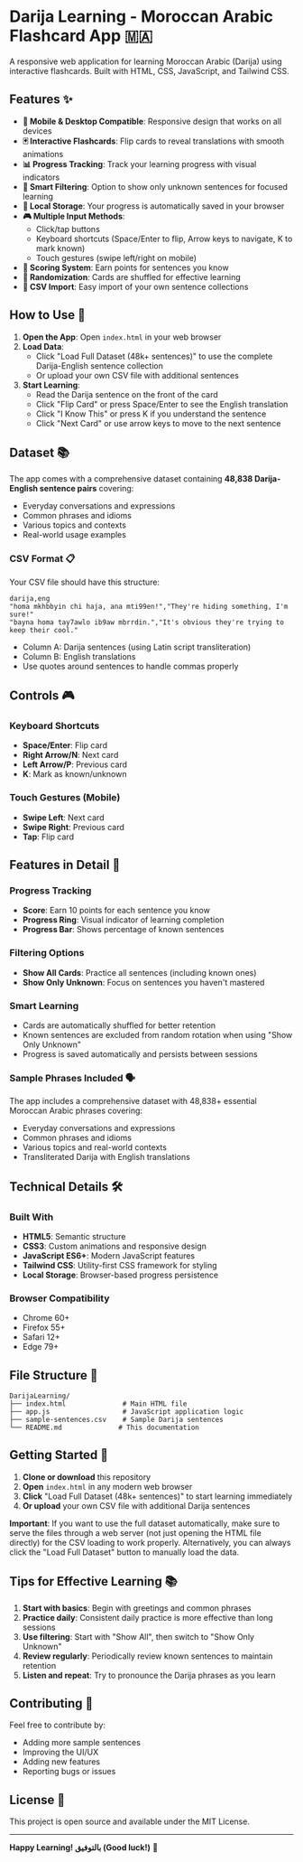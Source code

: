 # Darija Learning - Moroccan Arabic Flashcard App 🇲🇦

A responsive web application for learning Moroccan Arabic (Darija) using interactive flashcards. Built with HTML, CSS, JavaScript, and Tailwind CSS.

## Features ✨

- **📱 Mobile & Desktop Compatible**: Responsive design that works on all devices
- **🃏 Interactive Flashcards**: Flip cards to reveal translations with smooth animations
- **📊 Progress Tracking**: Track your learning progress with visual indicators
- **🎯 Smart Filtering**: Option to show only unknown sentences for focused learning
- **💾 Local Storage**: Your progress is automatically saved in your browser
- **🎮 Multiple Input Methods**: 
  - Click/tap buttons
  - Keyboard shortcuts (Space/Enter to flip, Arrow keys to navigate, K to mark known)
  - Touch gestures (swipe left/right on mobile)
- **🌟 Scoring System**: Earn points for sentences you know
- **🔄 Randomization**: Cards are shuffled for effective learning
- **📂 CSV Import**: Easy import of your own sentence collections

## How to Use 🚀

1. **Open the App**: Open `index.html` in your web browser
2. **Load Data**: 
   - Click "Load Full Dataset (48k+ sentences)" to use the complete Darija-English sentence collection
   - Or upload your own CSV file with additional sentences
3. **Start Learning**:
   - Read the Darija sentence on the front of the card
   - Click "Flip Card" or press Space/Enter to see the English translation
   - Click "I Know This" or press K if you understand the sentence
   - Click "Next Card" or use arrow keys to move to the next sentence

## Dataset 📚

The app comes with a comprehensive dataset containing **48,838 Darija-English sentence pairs** covering:
- Everyday conversations and expressions
- Common phrases and idioms
- Various topics and contexts
- Real-world usage examples

### CSV Format 📋

Your CSV file should have this structure:
```csv
darija,eng
"homa mkhbbyin chi haja, ana mti99en!","They're hiding something, I'm sure!"
"bayna homa tay7awlo ib9aw mbrrdin.","It's obvious they're trying to keep their cool."
```

- Column A: Darija sentences (using Latin script transliteration)
- Column B: English translations
- Use quotes around sentences to handle commas properly

## Controls 🎮

### Keyboard Shortcuts
- **Space/Enter**: Flip card
- **Right Arrow/N**: Next card
- **Left Arrow/P**: Previous card
- **K**: Mark as known/unknown

### Touch Gestures (Mobile)
- **Swipe Left**: Next card
- **Swipe Right**: Previous card
- **Tap**: Flip card

## Features in Detail 📖

### Progress Tracking
- **Score**: Earn 10 points for each sentence you know
- **Progress Ring**: Visual indicator of learning completion
- **Progress Bar**: Shows percentage of known sentences

### Filtering Options
- **Show All Cards**: Practice all sentences (including known ones)
- **Show Only Unknown**: Focus on sentences you haven't mastered

### Smart Learning
- Cards are automatically shuffled for better retention
- Known sentences are excluded from random rotation when using "Show Only Unknown"
- Progress is saved automatically and persists between sessions

### Sample Phrases Included 🗣️

The app includes a comprehensive dataset with 48,838+ essential Moroccan Arabic phrases covering:
- Everyday conversations and expressions
- Common phrases and idioms
- Various topics and real-world contexts
- Transliterated Darija with English translations

## Technical Details 🛠️

### Built With
- **HTML5**: Semantic structure
- **CSS3**: Custom animations and responsive design
- **JavaScript ES6+**: Modern JavaScript features
- **Tailwind CSS**: Utility-first CSS framework for styling
- **Local Storage**: Browser-based progress persistence

### Browser Compatibility
- Chrome 60+
- Firefox 55+
- Safari 12+
- Edge 79+

## File Structure 📁

```
DarijaLearning/
├── index.html              # Main HTML file
├── app.js                  # JavaScript application logic
├── sample-sentences.csv    # Sample Darija sentences
└── README.md              # This documentation
```

## Getting Started 🏁

1. **Clone or download** this repository
2. **Open** `index.html` in any modern web browser
3. **Click** "Load Full Dataset (48k+ sentences)" to start learning immediately
4. **Or upload** your own CSV file with additional Darija sentences

**Important**: If you want to use the full dataset automatically, make sure to serve the files through a web server (not just opening the HTML file directly) for the CSV loading to work properly. Alternatively, you can always click the "Load Full Dataset" button to manually load the data.

## Tips for Effective Learning 📚

1. **Start with basics**: Begin with greetings and common phrases
2. **Practice daily**: Consistent daily practice is more effective than long sessions
3. **Use filtering**: Start with "Show All", then switch to "Show Only Unknown"
4. **Review regularly**: Periodically review known sentences to maintain retention
5. **Listen and repeat**: Try to pronounce the Darija phrases as you learn

## Contributing 🤝

Feel free to contribute by:
- Adding more sample sentences
- Improving the UI/UX
- Adding new features
- Reporting bugs or issues

## License 📄

This project is open source and available under the MIT License.

---

**Happy Learning! بالتوفيق (Good luck!)** 🌟